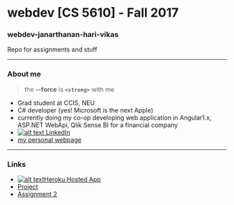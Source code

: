 # webdev [CS 5610] - Fall 2017
### webdev-janarthanan-hari-vikas

Repo for assignments and stuff

---
### About me

> the **--force** is <strong>```<strong>```</strong> with me

* Grad student at CCIS, NEU
* C# developer (yes! Microsoft is the next Apple)
* currently doing my co-op developing web application in Angular1.x, ASP.NET WebApi, Qlik Sense BI for a financial company
* [![alt text](https://cdn3.iconfinder.com/data/icons/free-social-icons/67/linkedin_circle_color-24.png) LinkedIn](https://www.linkedin.com/in/harivikas/)
* [my personal webpage](http://meetvikas.net)
---

### Links
* [![alt text](https://cdn1.iconfinder.com/data/icons/simple-icons/24/heroku-24-black.png)Heroku Hosted App](https://webdev-janarthanan-hari-vikas.herokuapp.com/)
* [Project](https://github.com/hrivks/webdev-janarthanan-hari-vikas/wiki/Project)
* [Assignment 2](https://webdev-janarthanan-hari-vikas.herokuapp.com/assets/)
